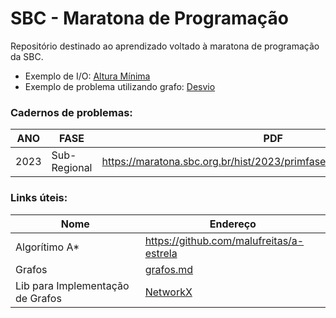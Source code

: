 # SBC - Maratona de Programação
Repositório destinado ao aprendizado voltado à maratona de programação da SBC.

- Exemplo de I/O: [Altura Mínima](2023/A/altura_1.py)
- Exemplo de problema utilizando grafo: [Desvio](2023/D/desvio.py)

### Cadernos de problemas:
| ANO | FASE | PDF |
| --- | ---- | --- |
| 2023 | Sub-Regional | https://maratona.sbc.org.br/hist/2023/primfase23/contest/maratona.pdf |

### Links úteis:
| Nome | Endereço |
| --- | --- |
| Algorítimo A* | https://github.com/malufreitas/a-estrela |
| Grafos | [grafos.md](docs/grafos.md) |
| Lib para Implementação de Grafos | [NetworkX](https://networkx.org/documentation/latest/) |
